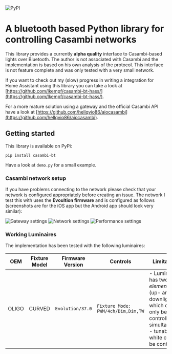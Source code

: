 ![PyPI](https://img.shields.io/pypi/v/casambi-bt)

# A bluetooth based Python library for controlling Casambi networks

This library provides a currently **alpha quality** interface to Casambi-based lights over Bluetooth.
The author is not associated with Casambi and the implementation is based on his own analysis of the protocol.
This interface is not feature complete and was only tested with a very small network.

If you want to check out my (slow) progress in writing a integration for Home Assistant using this library you can take a look at [https://github.com/lkempf/casambi-bt-hass/](https://github.com/lkempf/casambi-bt-hass/).

For a more mature solution using a gateway and the official Casambi API have a look at [https://github.com/hellqvio86/aiocasambi](https://github.com/hellqvio86/aiocasambi).

## Getting started

This library is available on PyPi:
```
pip install casambi-bt
```
Have a look at `demo.py` for a small example.

### Casambi network setup

If you have problems connecting to the network please check that your network is configured appropriately before creating an issue. The network I test this with uses the **Evoultion firmware** and is configured as follows (screenshots are for the iOS app but the Android app should look very similar):

![Gateway settings](/doc/img/gateway.png)
![Network settings](/doc/img/network.png)
![Performance settings](/doc/img/perf.png)

### Working Luminaires

The implementation has been tested with the following luminaires:

| OEM   | Fixture Model  | Firmware Version | Controls | Limitations |
| ----- | -------------- | ---------------- | -------- | ------ |
| OLIGO | CURVED         | `Evolution/37.0` | `Fixture Mode: PWM/4ch/Dim,Dim,TW`| - Luminaire has two *elements* (up- and downlight) which can only be controlled simultaniously <br>- tunable white cannot be controlled |
